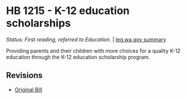 # HB 1215 - K-12 education scholarships
*Status: First reading, referred to Education.* | [leg.wa.gov summary](https://app.leg.wa.gov/billsummary?BillNumber=1215&Year=2021)

Providing parents and their children with more choices for a quality K-12 education through the K-12 education scholarship program.

## Revisions
* [Original Bill](1/)